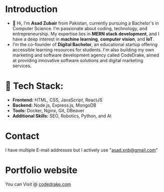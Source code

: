 # Introduction
- 👋 Hi, I'm **Asad Zubair** from Pakistan, currently pursuing a Bachelor's in Computer Science. I’m passionate about coding, technology, and entrepreneurship. My expertise    lies in **MERN stack development**, and I have a deep interest in **machine learning**, **computer vision**, and **IoT**.
- I’m the co-founder of **Digital Bachelor**, an educational startup offering accessible learning resources for students. I'm also building my own marketing and software development agency called CodeDrake, aimed at providing innovative software solutions and digital marketing services.

# 🔧 **Tech Stack:**  
- **Frontend:** HTML, CSS, JavaScript, ReactJS  
- **Backend:** Node.js, Express.js, MongoDB  
- **Tools:** Docker, Nginx, Git, DBeaver  
- **Additional Skills:** SEO, Robotics, Python, and AI

# Contact
I have multiple E-mail addresses but I actively use "asad.xnb@gmail.com"

# Portfolio website
You can Visit @ [codedrake.com](https://www.codedrake.com)
